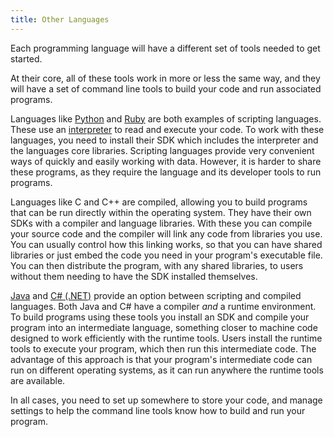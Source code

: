 ```yaml
---
title: Other Languages
---
```


Each programming language will have a different set of tools needed to get started.

At their core, all of these tools work in more or less the same way, and they will have a set of command line tools to build your code and run associated programs.

Languages like [Python](https://www.python.org) and [Ruby](https://www.ruby-lang.org/en/) are both examples of scripting languages. These use an [interpreter](/book/part-0-getting-started/1-digital-realities/1-concepts/6-source-code#compilers-and-interpreters) to read and execute your code. To work with these languages, you need to install their SDK which includes the interpreter and the languages core libraries. 
Scripting languages provide very convenient ways of quickly and easily working with data. However, it is harder to share these programs, as they require the language and its developer tools to run programs.

Languages like C and C++ are compiled, allowing you to build programs that can be run directly within the operating system. They have their own SDKs with a compiler and language libraries. With these you can compile your source code and the compiler will link any code from libraries you use. You can usually control how this linking works, so that you can have shared libraries or just embed the code you need in your program's executable file. You can then distribute the program, with any shared libraries, to users without them needing to have the SDK installed themselves.

[Java](https://java.sun.com) and [C# (.NET)](https://dotnet.microsoft.com) provide an option between scripting and compiled languages. Both Java and C# have a compiler *and* a runtime environment. To build programs using these tools you install an SDK and compile your program into an intermediate language, something closer to machine code designed to work efficiently with the runtime tools. Users install the runtime tools to execute your program, which then run this intermediate code. The advantage of this approach is that your program's intermediate code can run on different operating systems, as it can run anywhere the runtime tools are available.

In all cases, you need to set up somewhere to store your code, and manage settings to help the command line tools know how to build and run your program.
